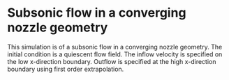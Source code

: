 # Subsonic flow in a converging nozzle geometry

This simulation is of a subsonic flow in a converging nozzle
geometry. The initial condition is a quiescent flow field. The inflow
velocity is specified on the low x-direction boundary. Outflow is
specified at the high x-direction boundary using first order
extrapolation.
